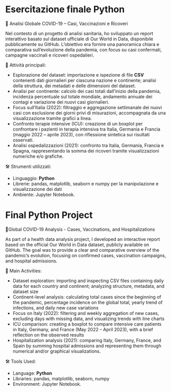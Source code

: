 # Esercitazione finale Python

🦠 Analisi Globale COVID-19 – Casi, Vaccinazioni e Ricoveri

Nel contesto di un progetto di analisi sanitaria, ho sviluppato un report interattivo basato sul dataset ufficiale di Our World in Data, disponibile pubblicamente su GitHub. 
L’obiettivo era fornire una panoramica chiara e comparativa sull’evoluzione della pandemia, con focus su casi confermati, campagne vaccinali e ricoveri ospedalieri.

📌 Attività principali:
- Esplorazione del dataset: importazione e ispezione di file **CSV** contenenti dati giornalieri per ciascuna nazione e continente; analisi della struttura, dei metadati e delle dimensioni del dataset.
- Analisi per continente: calcolo dei casi totali dall’inizio della pandemia, incidenza percentuale sul totale mondiale, andamento annuale dei contagi e variazione dei nuovi casi giornalieri.
- Focus sull’Italia (2022): filtraggio e aggregazione settimanale dei nuovi casi con esclusione dei giorni privi di misurazioni, accompagnata da una visualizzazione tramite grafici a linea.
- Confronto terapie intensive (ICU): creazione di un boxplot per confrontare i pazienti in terapia intensiva tra Italia, Germania e Francia (maggio 2022 – aprile 2023), con riflessione sintetica sui risultati osservati.
- Analisi ospedalizzazioni (2021): confronto tra Italia, Germania, Francia e Spagna, rappresentando la somma dei ricoveri tramite visualizzazioni numeriche e/o grafiche.

🛠 Strumenti utilizzati:
- Linguaggio: **Python**
- Librerie: pandas, matplotlib, seaborn e numpy per la manipolazione e visualizzazione dei dati
- Ambiente: Jupyter Notebook.



 # Final Python Project 
 
🦠Global COVID-19 Analysis - Cases, Vaccinations, and Hospitalizations

As part of a health data analysis project, I developed an interactive report based on the official Our World in Data dataset, publicly available on GitHub.
The goal was to provide a clear and comparative overview of the pandemic’s evolution, focusing on confirmed cases, vaccination campaigns, and hospital admissions.

📌 Main Activities:
- Dataset exploration: importing and inspecting CSV files containing daily data for each country and continent; analyzing structure, metadata, and dataset size
- Continent-level analysis: calculating total cases since the beginning of the pandemic, percentage incidence on the global total, yearly trend of infections, and daily new case variations
- Focus on Italy (2022): filtering and weekly aggregation of new cases, excluding days with missing data, and visualizing trends with line charts
- ICU comparison: creating a boxplot to compare intensive care patients in Italy, Germany, and France (May 2022 – April 2023), with a brief reflection on the observed results
- Hospitalization analysis (2021): comparing Italy, Germany, France, and Spain by summing hospital admissions and representing them through numerical and/or graphical visualizations.

🛠 Tools Used:
- Language: **Python**
- Libraries: pandas, matplotlib, seaborn, numpy
- Environment: Jupyter Notebook.

